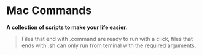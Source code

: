 # Mac Commands
**A collection of scripts to make your life easier.**

> Files that end with .command are ready to run with a click, files that ends with .sh can only run from teminal with the required arguments.
